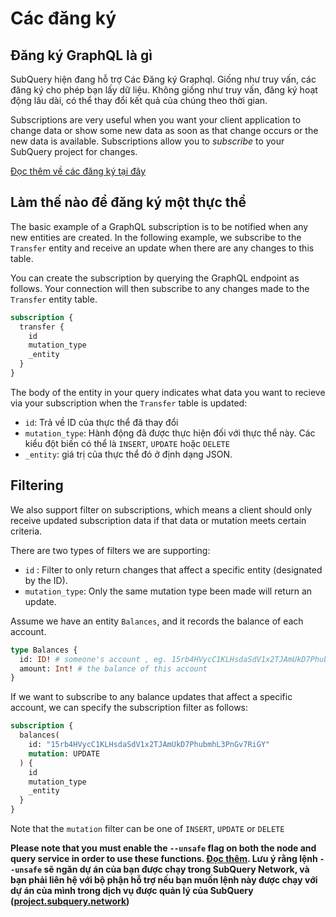 # Các đăng ký

## Đăng ký GraphQL là gì

SubQuery hiện đang hỗ trợ Các Đăng ký Graphql. Giống như truy vấn, các đăng ký cho phép bạn lấy dữ liệu. Không giống như truy vấn, đăng ký hoạt động lâu dài, có thể thay đổi kết quả của chúng theo thời gian.

Subscriptions are very useful when you want your client application to change data or show some new data as soon as that change occurs or the new data is available. Subscriptions allow you to *subscribe* to your SubQuery project for changes.

[Đọc thêm về các đăng ký tại đây](https://www.apollographql.com/docs/react/data/subscriptions/)

## Làm thế nào để đăng ký một thực thể

The basic example of a GraphQL subscription is to be notified when any new entities are created. In the following example, we subscribe to the `Transfer` entity and receive an update when there are any changes to this table.

You can create the subscription by querying the GraphQL endpoint as follows. Your connection will then subscribe to any changes made to the `Transfer` entity table.

```graphql
subscription {
  transfer {
    id
    mutation_type
    _entity
  }
}
```

The body of the entity in your query indicates what data you want to recieve via your subscription when the `Transfer` table is updated:
- `id`: Trả về ID của thực thể đã thay đổi
- `mutation_type`: Hành động đã được thực hiện đối với thực thể này. Các kiểu đột biến có thể là `INSERT`, `UPDATE` hoặc `DELETE`
- `_entity`: giá trị của thực thể đó ở định dạng JSON.

## Filtering

We also support filter on subscriptions, which means a client should only receive updated subscription data if that data or mutation meets certain criteria.

There are two types of filters we are supporting:

- `id` : Filter to only return changes that affect a specific entity (designated by the ID).
- `mutation_type`: Only the same mutation type been made will return an update.

Assume we have an entity `Balances`, and it records the balance of each account.

```graphql
type Balances {
  id: ID! # someone's account , eg. 15rb4HVycC1KLHsdaSdV1x2TJAmUkD7PhubmhL3PnGv7RiGY
  amount: Int! # the balance of this account
}
```

If we want to subscribe to any balance updates that affect a specific account, we can specify the subscription filter as follows:

```graphql
subscription {
  balances(
    id: "15rb4HVycC1KLHsdaSdV1x2TJAmUkD7PhubmhL3PnGv7RiGY"
    mutation: UPDATE
  ) {
    id
    mutation_type
    _entity
  }
}
```

Note that the `mutation` filter can be one of `INSERT`, `UPDATE` or `DELETE`

**Please note that you must enable the `--unsafe` flag on both the node and query service in order to use these functions. [Đọc thêm](./references.md#unsafe-2). Lưu ý rằng lệnh `--unsafe` sẽ ngăn dự án của bạn được chạy trong SubQuery Network, và bạn phải liên hệ với bộ phận hỗ trợ nếu bạn muốn lệnh này được chạy với dự án của mình trong dịch vụ được quản lý của SubQuery ([project.subquery.network](https://project.subquery.network))**
